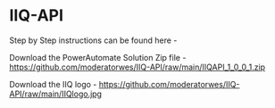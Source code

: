 # IIQ-API

Step by Step instructions can be found here -

Download the PowerAutomate Solution Zip file - https://github.com/moderatorwes/IIQ-API/raw/main/IIQAPI_1_0_0_1.zip

Download the IIQ logo - https://github.com/moderatorwes/IIQ-API/raw/main/IIQlogo.jpg
